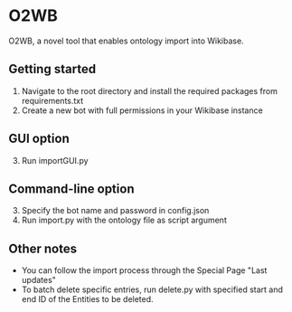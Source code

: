# O2WB

O2WB, a novel tool that enables ontology import into Wikibase.

## Getting started

1. Navigate to the root directory and install the required packages from requirements.txt
2. Create a new bot with full permissions in your Wikibase instance

## GUI option

3. Run importGUI.py

## Command-line option

3. Specify the bot name and password in config.json
4. Run import.py with the ontology file as script argument

## Other notes

- You can follow the import process through the Special Page "Last updates"
- To batch delete specific entries, run delete.py with specified start and end ID of the Entities to be deleted.
